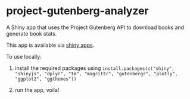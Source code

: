 # project-gutenberg-analyzer
A Shiny app that uses the Project Gutenberg API to download books and generate book stats.

This app is available via <a href="https://mzgw.shinyapps.io/gutenberg-book-analyzer/"> shiny apps</a>.

To use locally:

1. install the required packages using `install.packages(c("shiny", "shinyjs", "dplyr", "tm", "magrittr", "gutenbergr", "plotly", "ggplot2", "ggthemes"))`

2. run the app, voila!
